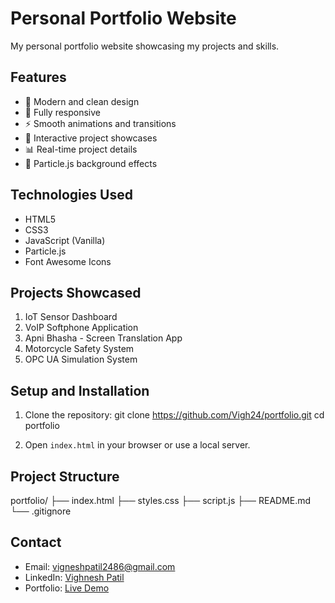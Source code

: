 # Personal Portfolio Website

My personal portfolio website showcasing my projects and skills.

## Features

- 🎨 Modern and clean design
- 📱 Fully responsive
- ⚡ Smooth animations and transitions
- 🌟 Interactive project showcases
- 📊 Real-time project details
- 🎯 Particle.js background effects

## Technologies Used

- HTML5
- CSS3
- JavaScript (Vanilla)
- Particle.js
- Font Awesome Icons

## Projects Showcased

1. IoT Sensor Dashboard
2. VoIP Softphone Application
3. Apni Bhasha - Screen Translation App
4. Motorcycle Safety System
5. OPC UA Simulation System

## Setup and Installation

1. Clone the repository: 
git clone https://github.com/Vigh24/portfolio.git
cd portfolio

3. Open `index.html` in your browser or use a local server.

## Project Structure
portfolio/
├── index.html
├── styles.css
├── script.js
├── README.md
└── .gitignore


## Contact

- Email: vigneshpatil2486@gmail.com
- LinkedIn: [Vighnesh Patil](www.linkedin.com/in/vighneshpatil2410)
- Portfolio: [Live Demo](https://vighnesh-patil.vercel.app)